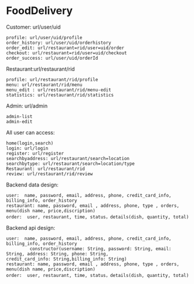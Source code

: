 # FoodDelivery



 Customer: url/user/uid
 
    profile: url/user/uid/profile
    order_history: url/user/uid/orderhistory
    order_edit: url/restaurant=rid/user=uid/order
    checkout: url/restaurant=rid/user=uid/checkout
    order_success: url/user/uid/orderId
 Restaurant:url/restaurant/rid
 
    profile: url/restaurant/rid/profile
    menu: url/restaurant/rid/menu
    menu_edit : url/restaurant/rid/menu-edit
    statistics: url/restaurant/rid/statistics
 Admin: url/admin
 
    admin-list
    admin-edit
 All user can access:
 
    home(login,search)
    login: url/login
    register: url/register
    searchbyaddress: url/restaurant/search=location
    searchbytype: url/restaurant/search=location/type
    Restaurant: url/restaurant/rid
    review: url/restaurant/rid/review
    
    
 Backend data design:
  
    user:  name, password, email, address, phone, credit_card_info, billing_info, order_history
    restaurant: name, password, email , address, phone, type , orders, menu(dish name, price,discription)
    order:  user, restaurant, time, status，details(dish, quantity, total) 
    
 Backend api design:
  
    user:  name, password, email, address, phone, credit_card_info, billing_info, order_history
             constructor(username: String, password: String, email: String, address: String, phone: String,               credit_card_info: String,billing_info: String)
    restaurant: name, password, email , address, phone, type , orders, menu(dish name, price,discription)
    order:  user, restaurant, time, status，details(dish, quantity, total) 
